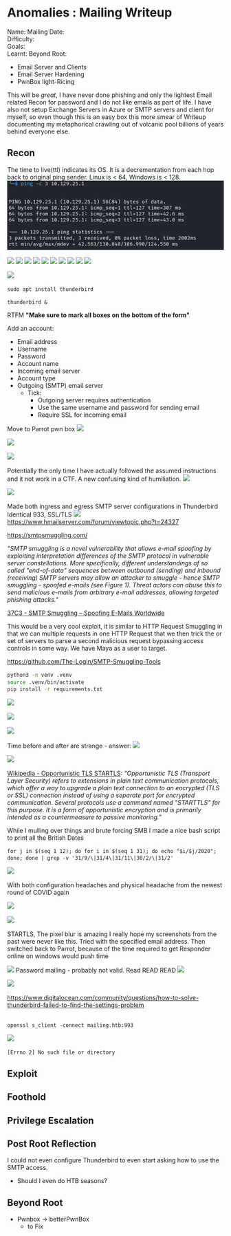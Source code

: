 # Anomalies : Mailing Writeup

Name: Mailing
Date:  
Difficulty:  
Goals:  
Learnt:
Beyond Root:
- Email Server and Clients
- Email Server Hardening
- PwnBox light-Ricing

This will be *great*, I have never done phishing and only the lightest Email related Recon for password and I do not like emails as part of life. I have also not setup Exchange Servers in Azure or SMTP servers and client for myself, so even though this is an easy box this more smear of Writeup documenting my metaphorical crawling out of volcanic pool billions of years behind everyone else. 
## Recon

The time to live(ttl) indicates its OS. It is a decrementation from each hop back to original ping sender. Linux is < 64, Windows is < 128.
![ping](Screenshots/ping.png)

![](cme.png)
![](mailinghhostnameredirect.png)
![](nozeroauthrpc.png)
![](getsomeinstructions.png)
![](totheinstructions.png)
![](noEXPNsmtp25.png)
![](smtpuserenum-fpexist.png)
![](kalimaintainersremovethunderbird.png)
![](dustofftheparrottime.png)
![](imap4required.png)

![](993isthetargetforthunderbird.png)


```
sudo apt install thunderbird
```

```
thunderbird &
```


RTFM **"Make sure to mark all boxes on the bottom of the form"**

Add an account:
- Email address
- Username
- Password
- Account name
- Incoming email server
- Account type
- Outgoing (SMTP) email server
	- Tick:
		- Outgoing server requires authentication
		- Use the same username and password for sending email
		- Require SSL for incoming email

Move to Parrot pwn box
![](pop3enumtest.png)

![](firstemailattempt.png)

![](selfsigncerts.png)

Potentially the only time I have actually followed the assumed instructions and it not work in a CTF. A new confusing kind of humiliation.
![](tearsofthepastconfigurationofservicesinctfs.png)

![](timedoutserver.png)

Made both ingress and egress SMTP server configurations in Thunderbird Identical 933, SSL/TLS
![](okIMAPrev1error.png)
https://www.hmailserver.com/forum/viewtopic.php?t=24327


https://smtpsmuggling.com/

*"SMTP smuggling is a novel vulnerability that allows e-mail spoofing by exploiting interpretation differences of the SMTP protocol in vulnerable server constellations. More specifically, different understandings of so called "end-of-data" sequences between outbound (sending) and inbound (receiving) SMTP servers may allow an attacker to smuggle - hence SMTP smuggling - spoofed e-mails (see Figure 1). Threat actors can abuse this to send malicious e-mails from arbitrary e-mail addresses, allowing targeted phishing attacks."*

[37C3 - SMTP Smuggling – Spoofing E-Mails Worldwide](https://www.youtube.com/watch?v=V8KPV96g1To)

This would be a very cool exploit, it is similar to HTTP Request Smuggling in that we can multiple requests in one HTTP Request that we then trick the or set of servers to parse a second malicious request bypassing access controls in some way. We have Maya as a user to target.

https://github.com/The-Login/SMTP-Smuggling-Tools
```bash
python3 -m venv .venv
source .venv/bin/activate 
pip install -r requirements.txt
```




![](nomxrecordsavalible.png)

![](wonderingaboutdns.png)



![](selfsigned-cert.png)

Time before and after are strange - answer:
![](doesthevaliditytimesmatter.png)

![](hydraforthewhynot.png)

[Wikipedia - Opportunistic TLS STARTLS](https://en.wikipedia.org/wiki/Opportunistic_TLS): *"Opportunistic TLS (Transport Layer Security) refers to extensions in plain text communication protocols, which offer a way to upgrade a plain text connection to an encrypted (TLS or SSL) connection instead of using a separate port for encrypted communication. Several protocols use a command named "STARTTLS" for this purpose. It is a form of opportunistic encryption and is primarily intended as a countermeasure to passive monitoring."*

While I mulling over things and brute forcing SMB I made a nice bash script to print all the British Dates
```
for j in $(seq 1 12); do for i in $(seq 1 31); do echo "$i/$j/2020"; done; done | grep -v '31/9/\|31/4\|31/11\|30/2/\|31/2'
```

![](10kofrockyoupasswordsthen.png)

With both configuration headaches and physical headache from the newest round of COVID again


![](TEAM.png)

![](tryingnowwithwindowsthunderbird.png)

STARTLS, The pixel blur is amazing I really hope my screenshots from the past were never like this. Tried with the specified email address. Then switched back to Parrot, because of the time required to get Responder online on windows would push time

![](parrotnum2.png)
Password mailing - probably not valid. Read READ READ
![](readreadread.png)

![](outgoingnotconfiguredproperly.png)


https://www.digitalocean.com/community/questions/how-to-solve-thunderbird-failed-to-find-the-settings-problem
```

openssl s_client -connect mailing.htb:993

```

![](instructionalfailure.png)

```
[Errno 2] No such file or directory
```



## Exploit

## Foothold

## Privilege Escalation

## Post Root Reflection

I could not even configure Thunderbird to even start asking how to use the SMTP access.
- Should I even do HTB seasons?


## Beyond Root


- Pwnbox -> betterPwnBox
	- to Fix
